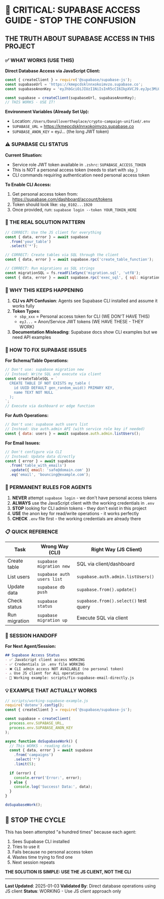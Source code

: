 # 🚨 CRITICAL: SUPABASE ACCESS GUIDE - STOP THE CONFUSION

## THE TRUTH ABOUT SUPABASE ACCESS IN THIS PROJECT

### ✅ WHAT WORKS (USE THIS)

**Direct Database Access via JavaScript Client:**
```javascript
const { createClient } = require('@supabase/supabase-js');
const supabaseUrl = 'https://kmepcdsklnnxokoimvzo.supabase.co';
const supabaseAnonKey = 'eyJhbGciOiJIUzI1NiIsInR5cCI6IkpXVCJ9.eyJpc3MiOiJzdXBhYmFzZSIsInJlZiI6ImttZXBjZHNrbG5ueG9rb2ltdnpvIiwicm9sZSI6ImFub24iLCJpYXQiOjE3NTU1NDYyNDgsImV4cCI6MjA3MTEyMjI0OH0.7fa_fy4aWlz0PZvwC90X1r_6UMHzBujnN0fIngva1iI';

const supabase = createClient(supabaseUrl, supabaseAnonKey);
// THIS WORKS - USE IT!
```

**Environment Variables (Already Set Up):**
- Location: `/Users/Danallovertheplace/crypto-campaign-unified/.env`
- `SUPABASE_URL` = https://kmepcdsklnnxokoimvzo.supabase.co
- `SUPABASE_ANON_KEY` = eyJ... (the long JWT token)

### ⚠️ SUPABASE CLI STATUS

**Current Situation:**
- Service role JWT token available in `.zshrc`: `SUPABASE_ACCESS_TOKEN` 
- This is NOT a personal access token (needs to start with `sbp_`)
- CLI commands requiring authentication need personal access token

**To Enable CLI Access:**
1. Get personal access token from: https://supabase.com/dashboard/account/tokens
2. Token should look like: `sbp_0102...1920`
3. Once provided, run: `supabase login --token YOUR_TOKEN_HERE`

### 🎯 THE REAL SOLUTION PATTERN

```javascript
// CORRECT: Use the JS client for everything
const { data, error } = await supabase
  .from('your_table')
  .select('*');

// CORRECT: Create tables via SQL through the client
const { data, error } = await supabase.rpc('create_table_function');

// CORRECT: Run migrations as SQL strings
const migrationSQL = fs.readFileSync('migration.sql', 'utf8');
const { data, error } = await supabase.rpc('exec_sql', { sql: migrationSQL });
```

### 📝 WHY THIS KEEPS HAPPENING

1. **CLI vs API Confusion**: Agents see Supabase CLI installed and assume it works fully
2. **Token Types**: 
   - `sbp_xxx` = Personal access token for CLI (WE DON'T HAVE THIS)
   - `eyJ...` = Anon/Service JWT tokens (WE HAVE THESE - THEY WORK)
3. **Documentation Misleading**: Supabase docs show CLI examples but we need API examples

### 🔧 HOW TO FIX SUPABASE ISSUES

**For Schema/Table Operations:**
```javascript
// Don't use: supabase migration new
// Instead: Write SQL and execute via client
const createTableSQL = `
  CREATE TABLE IF NOT EXISTS my_table (
    id UUID DEFAULT gen_random_uuid() PRIMARY KEY,
    name TEXT NOT NULL
  );
`;
// Execute via dashboard or edge function
```

**For Auth Operations:**
```javascript
// Don't use: supabase auth users list
// Instead: Use auth.admin API (with service role key if needed)
const { data: users } = await supabase.auth.admin.listUsers();
```

**For Email Issues:**
```javascript
// Don't configure via CLI
// Instead: Update data directly
const { error } = await supabase
  .from('table_with_emails')
  .update({ email: 'safe@domain.com' })
  .eq('email', 'bouncing@example.com');
```

### 🚨 PERMANENT RULES FOR AGENTS

1. **NEVER** attempt `supabase login` - we don't have personal access tokens
2. **ALWAYS** use the JavaScript client with the working credentials in `.env`
3. **STOP** looking for CLI admin tokens - they don't exist in this project
4. **USE** the anon key for read/write operations - it works perfectly
5. **CHECK** `.env` file first - the working credentials are already there

### 📋 QUICK REFERENCE

| Task | Wrong Way (CLI) | Right Way (JS Client) |
|------|----------------|----------------------|
| Create table | `supabase migration new` | SQL via client/dashboard |
| List users | `supabase auth users list` | `supabase.auth.admin.listUsers()` |
| Update data | `supabase db push` | `supabase.from().update()` |
| Check status | `supabase status` | `supabase.from().select()` test query |
| Run migration | `supabase migration up` | Execute SQL via client |

### 🔄 SESSION HANDOFF

**For Next Agent/Session:**
```markdown
## Supabase Access Status
- ✅ JavaScript client access WORKING
- ✅ Credentials in .env file WORKING  
- ❌ CLI admin access NOT AVAILABLE (no personal token)
- ⚠️ Use JS client for ALL operations
- 📁 Working example: scripts/fix-supabase-email-directly.js
```

### 💡 EXAMPLE THAT ACTUALLY WORKS

```javascript
// scripts/working-supabase-example.js
require('dotenv').config();
const { createClient } = require('@supabase/supabase-js');

const supabase = createClient(
  process.env.SUPABASE_URL,
  process.env.SUPABASE_ANON_KEY
);

async function doSupabaseWork() {
  // This WORKS - reading data
  const { data, error } = await supabase
    .from('campaigns')
    .select('*')
    .limit(5);
    
  if (error) {
    console.error('Error:', error);
  } else {
    console.log('Success! Data:', data);
  }
}

doSupabaseWork();
```

## 🛑 STOP THE CYCLE

This has been attempted "a hundred times" because each agent:
1. Sees Supabase CLI installed
2. Tries to use it
3. Fails because no personal access token
4. Wastes time trying to find one
5. Next session repeats

**THE SOLUTION IS SIMPLE: USE THE JS CLIENT, NOT THE CLI**

---

**Last Updated**: 2025-01-03
**Validated By**: Direct database operations using JS client
**Status**: WORKING - Use JS client approach only